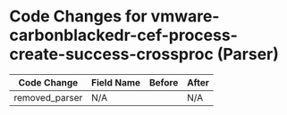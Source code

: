 # Code Changes for vmware-carbonblackedr-cef-process-create-success-crossproc (Parser)

| Code Change | Field Name | Before | After |
|-------------|------------|--------|-------|
| removed_parser | N/A |  | N/A |